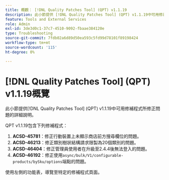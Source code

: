 ```yaml
---
title: 概觀： [!DNL Quality Patches Tool] (QPT) v1.1.19
description: 此小節提供 [!DNL Quality Patches Tool] (QPT) v1.1.19中可用修補程式所修正問題的詳細說明。
feature: Tools and External Services
role: Admin
exl-id: 3de3d0c1-37c7-4510-9092-fbaae384120e
type: Troubleshooting
source-git-commit: 7fdb02a6d89d50ea593c5fd99d78101f89198424
workflow-type: tm+mt
source-wordcount: '115'
ht-degree: 0%

---
```


# [!DNL Quality Patches Tool] (QPT) v1.1.19概覽

此小節提供[!DNL Quality Patches Tool] (QPT) v1.1.19中可用修補程式所修正問題的詳細說明。

QPT v1.1.19包含下列修補程式：

1. **ACSD-45781**：修正行動裝置上未顯示商店前方搜尋欄位的問題。
1. **ACSD-46213**：修正類別樹狀結構請求限製為20個類別的問題。
1. **ACSD-46404**：修正管理員使用者在升級至2.4.4後無法登入的問題。
1. **ACSD-46192**：修正使用`async/bulk/V1/configurable-products/bySku/options`端點的問題。

使用左側的功能表，導覽至特定的修補程式頁面。
